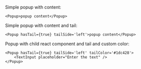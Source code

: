 Simple popup with content:

	<Popup>popup content</Popup>

Simple popup with content and tail:

	<Popup hasTail={true} tailSide='left'>popup content</Popup>

Popup with child react component and tail and custom color:

	<Popup hasTail={true} tailSide='left' tailColor='#1dc428'>
		<TextInput placeholder="Enter the text" />
	</Popup>

